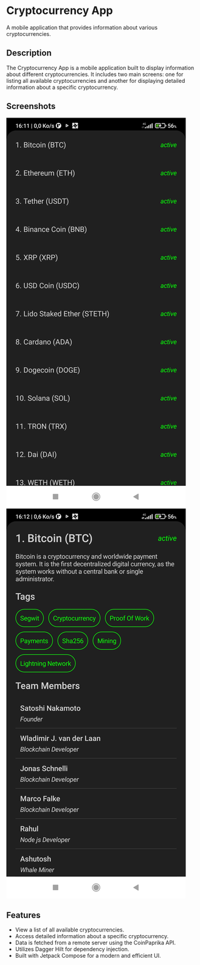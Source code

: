 # Cryptocurrency App

A mobile application that provides information about various cryptocurrencies.


## Description

The Cryptocurrency App is a mobile application built to display information about different cryptocurrencies. It includes two main screens: one for listing all available cryptocurrencies and another for displaying detailed information about a specific cryptocurrency.

## Screenshots

![Coin List Screen](coin_list_screen.png)
![Coin Detail Screen](coin_detail_screen.png)

## Features

- View a list of all available cryptocurrencies.
- Access detailed information about a specific cryptocurrency.
- Data is fetched from a remote server using the CoinPaprika API.
- Utilizes Dagger Hilt for dependency injection.
- Built with Jetpack Compose for a modern and efficient UI.






